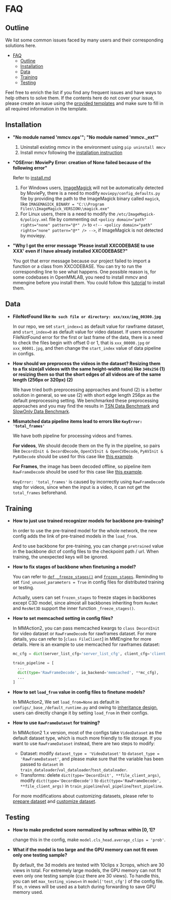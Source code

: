 # FAQ

## Outline

We list some common issues faced by many users and their corresponding solutions here.

- [FAQ](#faq)
  - [Outline](#outline)
  - [Installation](#installation)
  - [Data](#data)
  - [Training](#training)
  - [Testing](#testing)

Feel free to enrich the list if you find any frequent issues and have ways to help others to solve them.
If the contents here do not cover your issue, please create an issue using the [provided templates](/.github/ISSUE_TEMPLATE/error-report.md) and make sure to fill in all required information in the template.

## Installation

- **"No module named 'mmcv.ops'"; "No module named 'mmcv.\_ext'"**

  1. Uninstall existing mmcv in the environment using `pip uninstall mmcv`
  2. Install mmcv following the [installation instruction](https://mmcv.readthedocs.io/en/2.x/get_started/installation.html#install-mmcv)

- **"OSError: MoviePy Error: creation of None failed because of the following error"**

  Refer to [install.md](https://github.com/open-mmlab/mmaction2/blob/master/docs/install.md#requirements)

  1. For Windows users, [ImageMagick](https://www.imagemagick.org/script/index.php) will not be automatically detected by MoviePy, there is a need to modify `moviepy/config_defaults.py` file by providing the path to the ImageMagick binary called `magick`, like `IMAGEMAGICK_BINARY = "C:\\Program Files\\ImageMagick_VERSION\\magick.exe"`
  2. For Linux users, there is a need to modify the `/etc/ImageMagick-6/policy.xml` file by commenting out `<policy domain="path" rights="none" pattern="@*" />` to `<!-- <policy domain="path" rights="none" pattern="@*" /> -->`, if ImageMagick is not detected by moviepy.

- **"Why I got the error message 'Please install XXCODEBASE to use XXX' even if I have already installed XXCODEBASE?"**

  You got that error message because our project failed to import a function or a class from XXCODEBASE. You can try to run the corresponding line to see what happens. One possible reason is, for some codebases in OpenMMLAB, you need to install mmcv and mmengine before you install them. You could follow this [tutorial](https://mmaction2.readthedocs.io/en/latest/get_started.html#installation) to install them.

## Data

- **FileNotFound like `No such file or directory: xxx/xxx/img_00300.jpg`**

  In our repo, we set `start_index=1` as default value for rawframe dataset, and `start_index=0` as default value for video dataset.
  If users encounter FileNotFound error for the first or last frame of the data, there is a need to check the files begin with offset 0 or 1,
  that is `xxx_00000.jpg` or `xxx_00001.jpg`, and then change the `start_index` value of data pipeline in configs.

- **How should we preprocess the videos in the dataset? Resizing them to a fix size(all videos with the same height-width ratio) like `340x256` (1) or resizing them so that the short edges of all videos are of the same length (256px or 320px) (2)**

  We have tried both preprocessing approaches and found (2) is a better solution in general, so we use (2) with short edge length 256px as the default preprocessing setting. We benchmarked these preprocessing approaches and you may find the results in [TSN Data Benchmark](https://github.com/open-mmlab/mmaction2/tree/master/configs/recognition/tsn) and [SlowOnly Data Benchmark](https://github.com/open-mmlab/mmaction2/tree/master/configs/recognition/slowonly).

- **Mismatched data pipeline items lead to errors like `KeyError: 'total_frames'`**

  We have both pipeline for processing videos and frames.

  **For videos**, We should decode them on the fly in the pipeline, so pairs like `DecordInit & DecordDecode`, `OpenCVInit & OpenCVDecode`, `PyAVInit & PyAVDecode` should be used for this case like [this example](https://github.com/open-mmlab/mmaction2/blob/1.x/configs/recognition/tsn/tsn_imagenet-pretrained-r50_8xb32-1x1x3-100e_kinetics400-rgb.py#L14-L16).

  **For Frames**, the image has been decoded offline, so pipeline item `RawFrameDecode` should be used for this case like [this example](https://github.com/open-mmlab/mmaction2/blob/1.x/configs/recognition/trn/trn_imagenet-pretrained-r50_8xb16-1x1x8-50e_sthv1-rgb.py#L17).

  `KeyError: 'total_frames'` is caused by incorrectly using `RawFrameDecode` step for videos, since when the input is a video, it can not get the `total_frames` beforehand.

## Training

- **How to just use trained recognizer models for backbone pre-training?**

  In order to use the pre-trained model for the whole network, the new config adds the link of pre-trained models in the `load_from`.

  And to use backbone for pre-training, you can change `pretrained` value in the backbone dict of config files to the checkpoint path / url.
  When training, the unexpected keys will be ignored.

- **How to fix stages of backbone when finetuning a model?**

  You can refer to [`def _freeze_stages()`](https://github.com/open-mmlab/mmaction2/blob/1.x/mmaction/models/backbones/resnet3d.py#L791) and [`frozen_stages`](https://github.com/open-mmlab/mmaction2/blob/1.x/mmaction/models/backbones/resnet3d.py#L369-L370).
  Reminding to set `find_unused_parameters = True` in config files for distributed training or testing.

  Actually, users can set `frozen_stages` to freeze stages in backbones except C3D model, since almost all backbones inheriting from `ResNet` and `ResNet3D` support the inner function `_freeze_stages()`.

- **How to set memcached setting in config files?**

  In MMAction2, you can pass memcached kwargs to `class DecordInit` for video dataset or `RawFrameDecode` for rawframes dataset.
  For more details, you can refer to \[`class FileClient`\] in MMEngine for more details.
  Here is an example to use memcached for rawframes dataset:

  ```python
  mc_cfg = dict(server_list_cfg='server_list_cfg', client_cfg='client_cfg', sys_path='sys_path')

  train_pipeline = [
    ...
    dict(type='RawFrameDecode', io_backend='memcached', **mc_cfg),
    ...
  ]
  ```

- **How to set `load_from` value in config files to finetune models?**

  In MMAction2, We set `load_from=None` as default in `configs/_base_/default_runtime.py` and owing to [inheritance design](/docs/en/user_guides/config.md),
  users can directly change it by setting `load_from` in their configs.

- **How to use `RawFrameDataset` for training?**

  In MMAction2 1.x version, most of the configs take `VideoDataset` as the default dataset type, which is much more friendly to file storage. If you want to use `RawFrameDataset` instead, there are two steps to modify:

  - Dataset: modify `dataset_type = 'VideoDataset'` to `dataset_type = 'RawFrameDataset'`, and please make sure that the variable has been passed to `dataset` in `train_dataloader`/`val_dataloader`/`test_dataloader`.
  - Transforms: delete `dict(type='DecordInit', **file_client_args)`, modify `dict(type='DecordDecode')` to `dict(type='RawFrameDecode', **file_client_args)` in `train_pipeline`/`val_pipeline`/`test_pipeline`.

  For more modifications about customizing datasets, please refer to [prepare dataset](../user_guides/prepare_dataset.md) and [customize dataset](../advanced_guides/customize_dataset.md).

## Testing

- **How to make predicted score normalized by softmax within \[0, 1\]?**

  change this in the config, make `model.cls_head.average_clips = 'prob'`.

- **What if the model is too large and the GPU memory can not fit even only one testing sample?**

  By default, the 3d models are tested with 10clips x 3crops, which are 30 views in total. For extremely large models, the GPU memory can not fit even only one testing sample (cuz there are 30 views). To handle this, you can set `max_testing_views=n` in `model['test_cfg']` of the config file. If so, n views will be used as a batch during forwarding to save GPU memory used.
